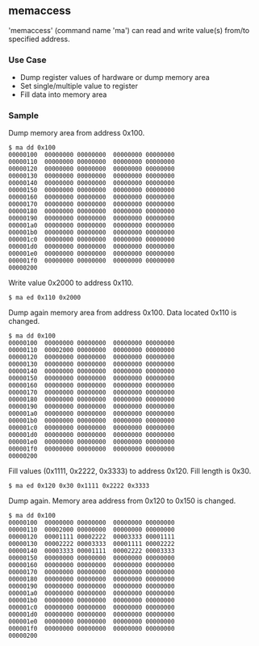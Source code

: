 ## memaccess
'memaccess' (command name 'ma') can read and write value(s) from/to specified address.

### Use Case

* Dump register values of hardware or dump memory area
* Set single/multiple value to register
* Fill data into memory area


### Sample


Dump memory area from address 0x100.

~~~
$ ma dd 0x100
00000100  00000000 00000000  00000000 00000000
00000110  00000000 00000000  00000000 00000000
00000120  00000000 00000000  00000000 00000000
00000130  00000000 00000000  00000000 00000000
00000140  00000000 00000000  00000000 00000000
00000150  00000000 00000000  00000000 00000000
00000160  00000000 00000000  00000000 00000000
00000170  00000000 00000000  00000000 00000000
00000180  00000000 00000000  00000000 00000000
00000190  00000000 00000000  00000000 00000000
000001a0  00000000 00000000  00000000 00000000
000001b0  00000000 00000000  00000000 00000000
000001c0  00000000 00000000  00000000 00000000
000001d0  00000000 00000000  00000000 00000000
000001e0  00000000 00000000  00000000 00000000
000001f0  00000000 00000000  00000000 00000000
00000200
~~~

Write value 0x2000 to address 0x110.

~~~
$ ma ed 0x110 0x2000
~~~

Dump again memory area from address 0x100. Data located 0x110 is changed.

~~~
$ ma dd 0x100
00000100  00000000 00000000  00000000 00000000
00000110  00002000 00000000  00000000 00000000
00000120  00000000 00000000  00000000 00000000
00000130  00000000 00000000  00000000 00000000
00000140  00000000 00000000  00000000 00000000
00000150  00000000 00000000  00000000 00000000
00000160  00000000 00000000  00000000 00000000
00000170  00000000 00000000  00000000 00000000
00000180  00000000 00000000  00000000 00000000
00000190  00000000 00000000  00000000 00000000
000001a0  00000000 00000000  00000000 00000000
000001b0  00000000 00000000  00000000 00000000
000001c0  00000000 00000000  00000000 00000000
000001d0  00000000 00000000  00000000 00000000
000001e0  00000000 00000000  00000000 00000000
000001f0  00000000 00000000  00000000 00000000
00000200
~~~

Fill values (0x1111, 0x2222, 0x3333) to address 0x120. Fill length is 0x30.

~~~
$ ma ed 0x120 0x30 0x1111 0x2222 0x3333
~~~

Dump again. Memory area address from 0x120 to 0x150 is changed.

~~~
$ ma dd 0x100
00000100  00000000 00000000  00000000 00000000
00000110  00002000 00000000  00000000 00000000
00000120  00001111 00002222  00003333 00001111
00000130  00002222 00003333  00001111 00002222
00000140  00003333 00001111  00002222 00003333
00000150  00000000 00000000  00000000 00000000
00000160  00000000 00000000  00000000 00000000
00000170  00000000 00000000  00000000 00000000
00000180  00000000 00000000  00000000 00000000
00000190  00000000 00000000  00000000 00000000
000001a0  00000000 00000000  00000000 00000000
000001b0  00000000 00000000  00000000 00000000
000001c0  00000000 00000000  00000000 00000000
000001d0  00000000 00000000  00000000 00000000
000001e0  00000000 00000000  00000000 00000000
000001f0  00000000 00000000  00000000 00000000
00000200
~~~

